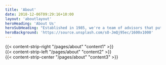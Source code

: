 ```yaml
---
title: 'About'
date: 2018-12-06T09:29:16+10:00
layout: 'aboutlayout'
heroHeading: 'About Us'
heroSubHeading: "Established in 1985, we're a team of advisors that puts your business first."
heroBackground: 'https://source.unsplash.com/sO-JmQj95ec/1600x1000'
---
```


<div>
{{< content-strip-right "/pages/about" "content1" >}}
</div>
<div>
{{< content-strip-left "/pages/about" "content2" >}}
</div>
<div>
{{< content-strip-center "/pages/about" "content3" >}}
</div>
